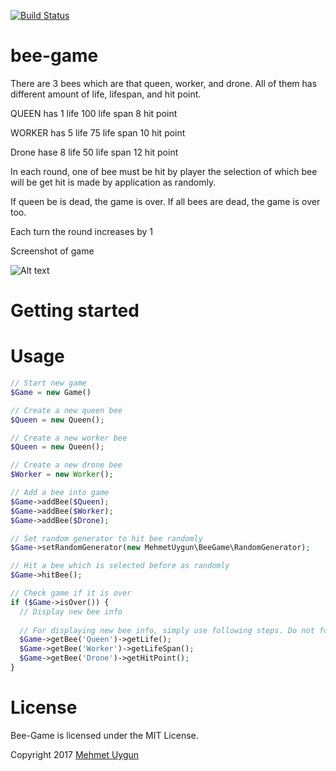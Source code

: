 [![Build Status](https://travis-ci.org/mehmetuygun/bee-game.svg?branch=master)](https://travis-ci.org/mehmetuygun/bee-game)

# bee-game

There are 3 bees which are that queen, worker, and drone. All of them has different amount of life, lifespan, and hit point.

QUEEN has
  1 life
  100 life span
  8 hit point

WORKER has
  5 life
  75 life span
  10 hit point

Drone hase
  8 life
  50 life span
  12 hit point
  
  In each round, one of bee must be hit by player the selection of which bee will be get hit is made by application as randomly.
  
  If queen be is dead, the game is over.
  If all bees are dead, the game is over too.
  
  Each turn the round increases by 1 
  
  Screenshot of game
  
  ![Alt text](  https://s29.postimg.org/z0g1webhj/bee_game.jpg "bee-game")

# Getting started

# Usage

```php
// Start new game
$Game = new Game()
```

```php
// Create a new queen bee
$Queen = new Queen();
```

```php
// Create a new worker bee
$Queen = new Queen();
```

```php
// Create a new drone bee
$Worker = new Worker();
```

```php
// Add a bee into game
$Game->addBee($Queen);
$Game->addBee($Worker);
$Game->addBee($Drone);
```

```php
// Set random generator to hit bee randomly 
$Game->setRandomGenerator(new MehmetUygun\BeeGame\RandomGenerator);
```

```php
// Hit a bee which is selected before as randomly
$Game->hitBee();
```

```php
// Check game if it is over 
if ($Game->isOver()) {
  // Display new bee info
  
  // For displaying new bee info, simply use following steps. Do not forget to use the right bee name as following
  $Game->getBee('Queen')->getLife();
  $Game->getBee('Worker')->getLifeSpan();
  $Game->getBee('Drone')->getHitPoint();
}
```
# License

  Bee-Game is licensed under the MIT License.

  Copyright 2017 
  [Mehmet Uygun](https://www.linkedin.com/in/mehmet-uygun "Linkedin Account")

  
